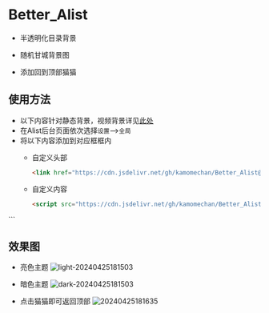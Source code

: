 # Better_Alist  

* 半透明化目录背景  

* 随机甘城背景图  

* 添加回到顶部猫猫  

## 使用方法  
   * 以下内容针对静态背景，视频背景详见[此处](https://github.com/TheSmallHanCat/Better_Alist/issues/7)
   * 在Alist后台页面依次选择```设置```-->```全局```
   * 将以下内容添加到对应框框内
     * 自定义头部  
        ```html
        <link href="https://cdn.jsdelivr.net/gh/kamomechan/Better_Alist@main/alist.css" rel="stylesheet" type="text/css">  
        ```  

     * 自定义内容  

        ```html
        <script src="https://cdn.jsdelivr.net/gh/kamomechan/Better_Alist@main/jq.js"></script>
<div class="st-Container">
    <a style='display:none' class="st-Menu closed" id="st-Menu" href="javascript:void(0);"></a>
</div>
<div class="sw-Hennnyano" id="sw-Hennnyano">
    <div class="layer body w100" data-depth="0.1"></div>
    <div class="layer eyes w100" data-depth="0.2"></div>
</div>
<script src="https://cdn.jsdelivr.net/gh/kamomechan/Better_Alist@main/js/lib.js"></script>
<script src="https://cdn.jsdelivr.net/gh/kamomechan/Better_Alist@main/js/parallax.min.js"></script>
<script src="https://cdn.jsdelivr.net/gh/kamomechan/Better_Alist@main/js/app.bundle.js"></script>
<div id="jsi-flying-fish-container" class="fish-container"></div>
<script src='https://cdn.jsdelivr.net/gh/kamomechan/Better_Alist@main/fish.js'></script>
        ```

## 效果图  
* 亮色主题
![light-20240425181503](https://github.com/TheSmallHanCat/Better_Alist/assets/109069769/6c5a7317-df58-4bc8-b469-92c8e664754b)

* 暗色主题
![dark-20240425181503](https://github.com/TheSmallHanCat/Better_Alist/assets/109069769/24f1a8ad-76b5-4f19-8a26-c541e97b36b9)

* 点击猫猫即可返回顶部
![20240425181635](https://github.com/TheSmallHanCat/Better_Alist/assets/109069769/7b006d58-612c-47e4-83d9-7f6c8b6ebf41)

